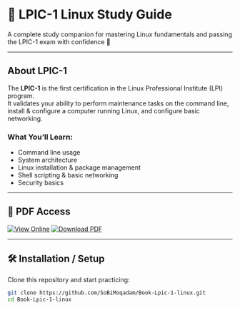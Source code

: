 # 🐧 LPIC-1 Linux Study Guide

A complete study companion for mastering Linux fundamentals and passing the LPIC-1 exam with confidence 🚀

---

## About LPIC-1
The **LPIC-1** is the first certification in the Linux Professional Institute (LPI) program.  
It validates your ability to perform maintenance tasks on the command line, install & configure a computer running Linux, and configure basic networking.

### What You’ll Learn:
- Command line usage
- System architecture
- Linux installation & package management
- Shell scripting & basic networking
- Security basics

---

## 📄 PDF Access

[![View Online](https://img.shields.io/badge/View-Online-blue?style=for-the-badge&logo=google)](https://docs.google.com/gview?url=https://github.com/SoBiMoqadam/Book-Lpic-1-linux/raw/main/LPIC-1-Linux.pdf&embedded=true)
[![Download PDF](https://img.shields.io/badge/Download-PDF-pink?style=for-the-badge&logo=adobe-acrobat)](https://github.com/SoBiMoqadam/Book-Lpic-1-linux/raw/main/LPIC-1-Linux.pdf)

---

## 🛠 Installation / Setup

Clone this repository and start practicing:

```bash
git clone https://github.com/SoBiMoqadam/Book-Lpic-1-linux.git
cd Book-Lpic-1-linux
